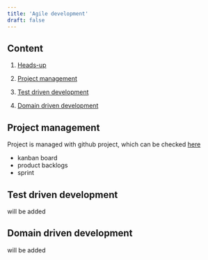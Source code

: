 ```yaml
---
title: 'Agile development'
draft: false
---
```


## Content

1. [Heads-up](#heads-up)

1. [Project management](#project-management)

1. [Test driven development](#test-driven-development)

1. [Domain driven development](#domain-driven-development)

## Project management

Project is managed with github project, which can be checked [here](https://github.com/orgs/asunlabs/projects/3)

- kanban board
- product backlogs
- sprint

## Test driven development

will be added

## Domain driven development

will be added
